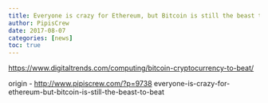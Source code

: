 ```yaml
---
title: Everyone is crazy for Ethereum, but Bitcoin is still the beast to beat
author: PipisCrew
date: 2017-08-07
categories: [news]
toc: true
---
```


https://www.digitaltrends.com/computing/bitcoin-cryptocurrency-to-beat/

origin - http://www.pipiscrew.com/?p=9738 everyone-is-crazy-for-ethereum-but-bitcoin-is-still-the-beast-to-beat